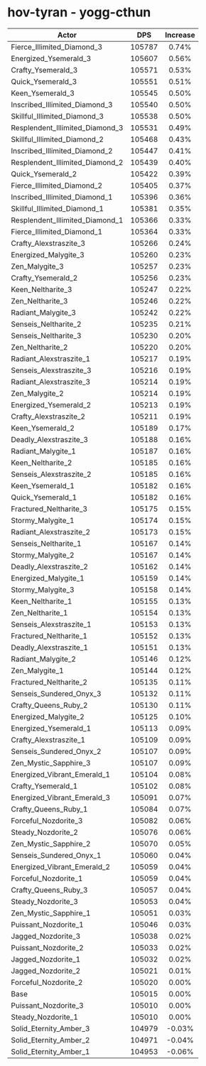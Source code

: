 # hov-tyran - yogg-cthun
| Actor | DPS | Increase |
|---|:---:|:---:|
|Fierce_Illimited_Diamond_3|105787|0.74%|
|Energized_Ysemerald_3|105607|0.56%|
|Crafty_Ysemerald_3|105571|0.53%|
|Quick_Ysemerald_3|105551|0.51%|
|Keen_Ysemerald_3|105545|0.50%|
|Inscribed_Illimited_Diamond_3|105540|0.50%|
|Skillful_Illimited_Diamond_3|105538|0.50%|
|Resplendent_Illimited_Diamond_3|105531|0.49%|
|Skillful_Illimited_Diamond_2|105468|0.43%|
|Inscribed_Illimited_Diamond_2|105447|0.41%|
|Resplendent_Illimited_Diamond_2|105439|0.40%|
|Quick_Ysemerald_2|105422|0.39%|
|Fierce_Illimited_Diamond_2|105405|0.37%|
|Inscribed_Illimited_Diamond_1|105396|0.36%|
|Skillful_Illimited_Diamond_1|105381|0.35%|
|Resplendent_Illimited_Diamond_1|105366|0.33%|
|Fierce_Illimited_Diamond_1|105364|0.33%|
|Crafty_Alexstraszite_3|105266|0.24%|
|Energized_Malygite_3|105260|0.23%|
|Zen_Malygite_3|105257|0.23%|
|Crafty_Ysemerald_2|105256|0.23%|
|Keen_Neltharite_3|105247|0.22%|
|Zen_Neltharite_3|105246|0.22%|
|Radiant_Malygite_3|105242|0.22%|
|Senseis_Neltharite_2|105235|0.21%|
|Senseis_Neltharite_3|105230|0.20%|
|Zen_Neltharite_2|105220|0.20%|
|Radiant_Alexstraszite_1|105217|0.19%|
|Senseis_Alexstraszite_3|105216|0.19%|
|Radiant_Alexstraszite_3|105214|0.19%|
|Zen_Malygite_2|105214|0.19%|
|Energized_Ysemerald_2|105213|0.19%|
|Crafty_Alexstraszite_2|105211|0.19%|
|Keen_Ysemerald_2|105189|0.17%|
|Deadly_Alexstraszite_3|105188|0.16%|
|Radiant_Malygite_1|105187|0.16%|
|Keen_Neltharite_2|105185|0.16%|
|Senseis_Alexstraszite_2|105185|0.16%|
|Keen_Ysemerald_1|105182|0.16%|
|Quick_Ysemerald_1|105182|0.16%|
|Fractured_Neltharite_3|105175|0.15%|
|Stormy_Malygite_1|105174|0.15%|
|Radiant_Alexstraszite_2|105173|0.15%|
|Senseis_Neltharite_1|105167|0.14%|
|Stormy_Malygite_2|105167|0.14%|
|Deadly_Alexstraszite_2|105162|0.14%|
|Energized_Malygite_1|105159|0.14%|
|Stormy_Malygite_3|105158|0.14%|
|Keen_Neltharite_1|105155|0.13%|
|Zen_Neltharite_1|105154|0.13%|
|Senseis_Alexstraszite_1|105153|0.13%|
|Fractured_Neltharite_1|105152|0.13%|
|Deadly_Alexstraszite_1|105151|0.13%|
|Radiant_Malygite_2|105146|0.12%|
|Zen_Malygite_1|105144|0.12%|
|Fractured_Neltharite_2|105135|0.11%|
|Senseis_Sundered_Onyx_3|105132|0.11%|
|Crafty_Queens_Ruby_2|105130|0.11%|
|Energized_Malygite_2|105125|0.10%|
|Energized_Ysemerald_1|105113|0.09%|
|Crafty_Alexstraszite_1|105109|0.09%|
|Senseis_Sundered_Onyx_2|105107|0.09%|
|Zen_Mystic_Sapphire_3|105107|0.09%|
|Energized_Vibrant_Emerald_1|105104|0.08%|
|Crafty_Ysemerald_1|105102|0.08%|
|Energized_Vibrant_Emerald_3|105091|0.07%|
|Crafty_Queens_Ruby_1|105084|0.07%|
|Forceful_Nozdorite_3|105082|0.06%|
|Steady_Nozdorite_2|105076|0.06%|
|Zen_Mystic_Sapphire_2|105070|0.05%|
|Senseis_Sundered_Onyx_1|105060|0.04%|
|Energized_Vibrant_Emerald_2|105059|0.04%|
|Forceful_Nozdorite_1|105059|0.04%|
|Crafty_Queens_Ruby_3|105057|0.04%|
|Steady_Nozdorite_3|105053|0.04%|
|Zen_Mystic_Sapphire_1|105051|0.03%|
|Puissant_Nozdorite_1|105046|0.03%|
|Jagged_Nozdorite_3|105038|0.02%|
|Puissant_Nozdorite_2|105033|0.02%|
|Jagged_Nozdorite_1|105032|0.02%|
|Jagged_Nozdorite_2|105021|0.01%|
|Forceful_Nozdorite_2|105020|0.00%|
|Base|105015|0.00%|
|Puissant_Nozdorite_3|105010|0.00%|
|Steady_Nozdorite_1|105010|0.00%|
|Solid_Eternity_Amber_3|104979|-0.03%|
|Solid_Eternity_Amber_2|104971|-0.04%|
|Solid_Eternity_Amber_1|104953|-0.06%|
